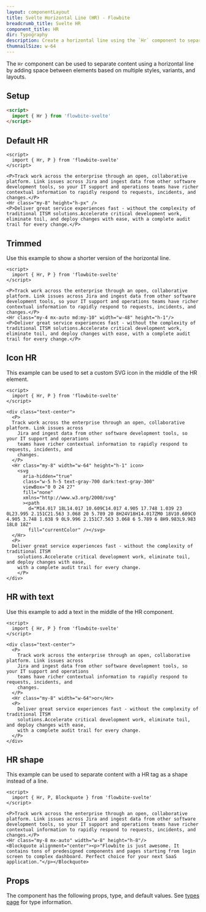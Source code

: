 ```yaml
---
layout: componentLayout
title: Svelte Horizontal Line (HR) - Flowbite
breadcrumb_title: Svelte HR
component_title: HR
dir: Typography
description: Create a horizontal line using the `Hr` component to separate content such as paragraphs, blockquotes, and other elements
thumnailSize: w-64
---
```


<script>
  import { TableProp, TableDefaultRow } from '../../utils'
  import { A} from '$lib';
  import { props as items1 } from '../../props/Hr.json'

  // lib files
  const libFiles = import.meta.glob('$lib/typography/Hr.svelte')
</script>



The `Hr` component can be used to separate content using a horizontal line by adding space between elements based on multiple styles, variants, and layouts.

## Setup

```html
<script>
  import { Hr } from 'flowbite-svelte'
</script>
```

## Default HR

```svelte example
<script>
  import { Hr, P } from 'flowbite-svelte'
</script>

<P>Track work across the enterprise through an open, collaborative platform. Link issues across Jira and ingest data from other software development tools, so your IT support and operations teams have richer contextual information to rapidly respond to requests, incidents, and changes.</P>
<Hr class="my-8" height="h-px" />
<P>Deliver great service experiences fast - without the complexity of traditional ITSM solutions.Accelerate critical development work, eliminate toil, and deploy changes with ease, with a complete audit trail for every change.</P>
```

## Trimmed

Use this example to show a shorter version of the horizontal line.

```svelte example
<script>
  import { Hr, P } from 'flowbite-svelte'
</script>

<P>Track work across the enterprise through an open, collaborative platform. Link issues across Jira and ingest data from other software development tools, so your IT support and operations teams have richer contextual information to rapidly respond to requests, incidents, and changes.</P>
<Hr class="my-4 mx-auto md:my-10" width="w-48" height="h-1"/>
<P>Deliver great service experiences fast - without the complexity of traditional ITSM solutions.Accelerate critical development work, eliminate toil, and deploy changes with ease, with a complete audit trail for every change.</P>
```

## Icon HR

This example can be used to set a custom SVG icon in the middle of the HR element.

```svelte example
<script>
  import { Hr, P } from 'flowbite-svelte'
</script>

<div class="text-center">
  <P>
  Track work across the enterprise through an open, collaborative platform. Link issues across
    Jira and ingest data from other software development tools, so your IT support and operations
    teams have richer contextual information to rapidly respond to requests, incidents, and
    changes.
  </P>
  <Hr class="my-8" width="w-64" height="h-1" icon>
    <svg
      aria-hidden="true"
      class="w-5 h-5 text-gray-700 dark:text-gray-300"
      viewBox="0 0 24 27"
      fill="none"
      xmlns="http://www.w3.org/2000/svg"
      ><path
        d="M14.017 18L14.017 10.609C14.017 4.905 17.748 1.039 23 0L23.995 2.151C21.563 3.068 20 5.789 20 8H24V18H14.017ZM0 18V10.609C0 4.905 3.748 1.038 9 0L9.996 2.151C7.563 3.068 6 5.789 6 8H9.983L9.983 18L0 18Z"
        fill="currentColor" /></svg>
  </Hr>
  <P>
  Deliver great service experiences fast - without the complexity of traditional ITSM
    solutions.Accelerate critical development work, eliminate toil, and deploy changes with ease,
    with a complete audit trail for every change.
    </P>
</div>
```

## HR with text

Use this example to add a text in the middle of the HR component.

```svelte example
<script>
  import { Hr, P } from 'flowbite-svelte'
</script>

<div class="text-center">
  <P>
    Track work across the enterprise through an open, collaborative platform. Link issues across
    Jira and ingest data from other software development tools, so your IT support and operations
    teams have richer contextual information to rapidly respond to requests, incidents, and
    changes.
  </P>
  <Hr class="my-8" width="w-64">or</Hr>
  <P>
    Deliver great service experiences fast - without the complexity of traditional ITSM
    solutions.Accelerate critical development work, eliminate toil, and deploy changes with ease,
    with a complete audit trail for every change.
  </P>
</div>
```

## HR shape

This example can be used to separate content with a HR tag as a shape instead of a line.

```svelte example
<script>
  import { Hr, P, Blockquote } from 'flowbite-svelte'
</script>

<P>Track work across the enterprise through an open, collaborative platform. Link issues across Jira and ingest data from other software development tools, so your IT support and operations teams have richer contextual information to rapidly respond to requests, incidents, and changes.</P>
<Hr class="my-8 mx-auto" width="w-8" height="h-8"/>
<Blockquote alignment="center"><p>"Flowbite is just awesome. It contains tons of predesigned components and pages starting from login screen to complex dashboard. Perfect choice for your next SaaS application."</p></Blockquote>
```

## Props

The component has the following props, type, and default values. See <A href="/pages/types">types page</A> for type information.

<TableProp>
  <TableDefaultRow items={items1} rowState='hover' />
</TableProp>
